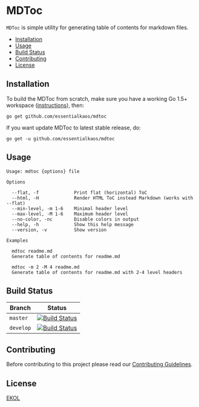 # MDToc

`MDToc` is simple utility for generating table of contents for markdown files.

* [Installation](#installation)
* [Usage](#usage)
* [Build Status](#build-status)
* [Contributing](#contributing)
* [License](#license)

## Installation

To build the MDToc from scratch, make sure you have a working Go 1.5+ workspace ([instructions](https://golang.org/doc/install)), then:

```
go get github.com/essentialkaos/mdtoc
```

If you want update MDToc to latest stable release, do:

```
go get -u github.com/essentialkaos/mdtoc
```

## Usage

```
Usage: mdtoc {options} file

Options

  --flat, -f             Print flat (horizontal) ToC
  --html, -H             Render HTML ToC instead Markdown (works with --flat)
  --min-level, -m 1-6    Minimal header level
  --max-level, -M 1-6    Maximum header level
  --no-color, -nc        Disable colors in output
  --help, -h             Show this help message
  --version, -v          Show version

Examples

  mdtoc readme.md
  Generate table of contents for readme.md

  mdtoc -m 2 -M 4 readme.md
  Generate table of contents for readme.md with 2-4 level headers

```

## Build Status

| Branch | Status |
|------------|--------|
| `master` | [![Build Status](https://travis-ci.org/essentialkaos/mdtoc.svg?branch=master)](https://travis-ci.org/essentialkaos/mdtoc) |
| `develop` | [![Build Status](https://travis-ci.org/essentialkaos/mdtoc.svg?branch=develop)](https://travis-ci.org/essentialkaos/mdtoc) |

## Contributing

Before contributing to this project please read our [Contributing Guidelines](https://github.com/essentialkaos/contributing-guidelines#contributing-guidelines).

## License

[EKOL](https://essentialkaos.com/ekol)
